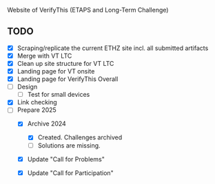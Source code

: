Website of VerifyThis (ETAPS and Long-Term Challenge)

## TODO 
* [x] Scraping/replicate the current ETHZ site
      incl. all submitted artifacts
* [x] Merge with VT LTC
* [x] Clean up site structure for VT LTC
* [x] Landing page for VT onsite
* [x] Landing page for VerifyThis Overall
* [ ] Design
  * [ ] Test for small devices
* [x] Link checking
* [ ] Prepare 2025
  * [x] Archive 2024
    * [x] Created. Challenges archived 
    * [ ] Solutions are missing. 
  * [x] Update "Call for Problems"
  * [x] Update "Call for Participation"

